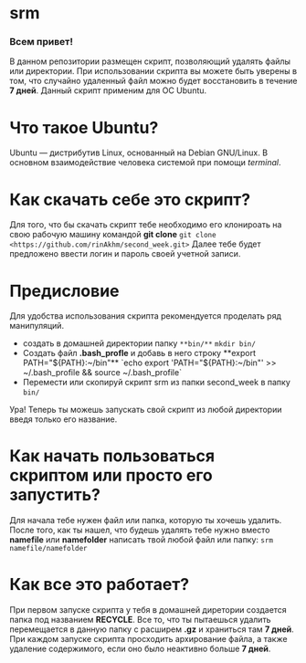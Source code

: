# srm

### Всем привет!
В данном репозитории размещен скрипт, позволяющий удалять файлы или директории. При использовании скрипта вы можете быть уверены в том, что случайно удаленный файл можно будет восcтановить в течение **7 дней**. Данный скрипт применим для ОС Ubuntu. 

# Что такое Ubuntu?
Ubuntu — дистрибутив Linux, основанный на Debian GNU/Linux. В основном взаимодействие человека системой при помощи *terminal*. 

# Как скачать себе это скрипт? 
Для того, что бы скачать скрипт тебе необходимо его клонироать на свою рабочую машину командой **git clone** 
`git clone <https://github.com/rinAkhm/second_week.git>`
Далее тебе будет предложено ввести логин и пароль своей учетной записи.

# Предисловие
Для удобства использования скрипта рекомендуется проделать ряд манипуляций. 
   - создать в домашней директории папку `**bin/**`
   `mkdir bin/`
   - Создать файл **.bash_profle** и добавь в него строку **export PATH="${PATH}:~/bin"**
   `echo export 'PATH="${PATH}:~/bin"' >> ~/.bash_profile && source ~/.bash_profile` 
   -  Перемести или скопируй скрипт srm из папки second_week в папку `bin/`
   
Ура! Теперь ты можешь запускать свой скрипт из любой директории введя только его название. 

# Как начать пользоваться скриптом или просто его запустить? 
Для начала тебе нужен файл или папка, которую ты хочешь удалить. После того, как ты нашел, что будешь удалять тебе нужно вместо **namefile** или **namefolder** написать твой любой файл или папку:
`srm namefile/namefolder`

# Как все это работает? 
При первом запуске скрипта у тебя в домашней диретории создается папка под названием **RECYCLE**. Все то, что ты пытаешься удалить перемещается в данную папку с расширем **.gz** и храниться там **7 дней**. При каждом запуске скрипта просходить архирование файла, а также удаление содержимого, если оно было неактивно больше **7 дней**. 



